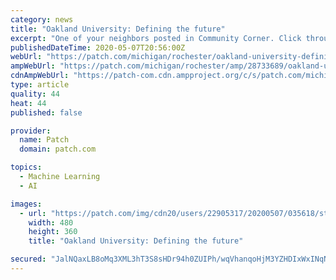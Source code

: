 ```yaml
---
category: news
title: "Oakland University: Defining the future"
excerpt: "One of your neighbors posted in Community Corner. Click through to read what they have to say. (The views expressed in this post are the author’s own.)"
publishedDateTime: 2020-05-07T20:56:00Z
webUrl: "https://patch.com/michigan/rochester/oakland-university-defining-future"
ampWebUrl: "https://patch.com/michigan/rochester/amp/28733689/oakland-university-defining-future"
cdnAmpWebUrl: "https://patch-com.cdn.ampproject.org/c/s/patch.com/michigan/rochester/amp/28733689/oakland-university-defining-future"
type: article
quality: 44
heat: 44
published: false

provider:
  name: Patch
  domain: patch.com

topics:
  - Machine Learning
  - AI

images:
  - url: "https://patch.com/img/cdn20/users/22905317/20200507/035618/styles/patch_image/public/autonomousandconnectedsystems480___07155544419.jpg?width=984"
    width: 480
    height: 360
    title: "Oakland University: Defining the future"

secured: "JalNQaxLB8oMq3XML3hT3S8sHDr94h0ZUIPh/wqVhanqoHjM3YZHDIxWxINqNzNIWs6CBOMz/pr55v/ZmLg9bLHTsWCN9lLhRKe/DN4a76aqFtxMj1LsxkmrjQ/a5NFcz2ww7/kmqHZdy64Jzi3dY4BuM4bHiie0KxnLjnmODeiQ1ndADu++NfSk6llFpXOJ/MMuhTtmKP9OhiS4UGohM6K4EM8w6Faf+NhY2nuPsLTEQm0zkZFK9vzDi8gFF29eWn/lvVopKo1yZWtwXOJDvwGn1YLNbCnaPRW9/XORd2uWlY7npQ9WTQmkdZOGQDvZ;J1OZtAq/IXC/hRLjRkOvzw=="
---
```


